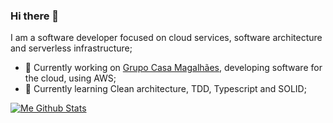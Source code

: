 ### Hi there 👋

I am a software developer focused on cloud services, software architecture and serverless infrastructure;
- 🔭 Currently working on [Grupo Casa Magalhães](https://github.com/casamagalhaes), developing software for the cloud, using AWS;
- 🌱 Currently learning Clean architecture, TDD, Typescript and SOLID;

[![Me Github Stats](https://github-readme-stats.vercel.app/api?username=ellyofreitas&hide=prs,issues&count_private=true&show_icons=true&hide_border=true)](https://github.com/anuraghazra/github-readme-stats)
<!--[![Top Langs](https://github-readme-stats.vercel.app/api/top-langs/?username=ellyofreitas&theme=dracula&hide_border=true)](https://github.com/anuraghazra/github-readme-stats) -->
